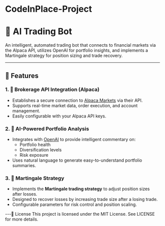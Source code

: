 # CodeInPlace-Project

# 🤖 AI Trading Bot

An intelligent, automated trading bot that connects to financial markets via the Alpaca API, utilizes OpenAI for portfolio insights, and implements a Martingale strategy for position sizing and trade recovery.

---

## 🚀 Features

### 1. 📡 Brokerage API Integration (Alpaca)
- Establishes a secure connection to [Alpaca Markets](https://alpaca.markets/) via their API.
- Supports real-time market data, order execution, and account management.
- Easily configurable with your Alpaca API keys.

### 2. 🧠 AI-Powered Portfolio Analysis
- Integrates with [OpenAI](https://openai.com/) to provide intelligent commentary on:
  - Portfolio health
  - Diversification levels
  - Risk exposure
- Uses natural language to generate easy-to-understand portfolio summaries.

### 3. 🎲 Martingale Strategy
- Implements the **Martingale trading strategy** to adjust position sizes after losses.
- Designed to recover losses by increasing trade size after a losing trade.
- Configurable parameters for risk control and position scaling.

---📄 License
This project is licensed under the MIT License. See LICENSE for more details.
